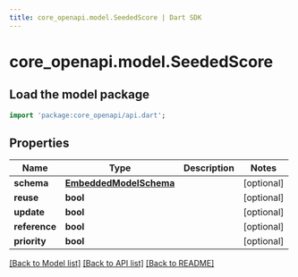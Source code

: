 ```yaml
---
title: core_openapi.model.SeededScore | Dart SDK
---
```


# core_openapi.model.SeededScore

## Load the model package
```dart
import 'package:core_openapi/api.dart';
```

## Properties
Name | Type | Description | Notes
------------ | ------------- | ------------- | -------------
**schema** | [**EmbeddedModelSchema**](EmbeddedModelSchema.md) |  | [optional] 
**reuse** | **bool** |  | [optional] 
**update** | **bool** |  | [optional] 
**reference** | **bool** |  | [optional] 
**priority** | **bool** |  | [optional] 

[[Back to Model list]](../README.md#documentation-for-models) [[Back to API list]](../README.md#documentation-for-api-endpoints) [[Back to README]](../README.md)


